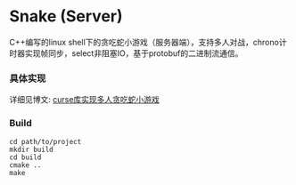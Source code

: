 # Snake (Server)
C++编写的linux shell下的贪吃蛇小游戏（服务器端），支持多人对战，chrono计时器实现帧同步，select非阻塞IO，基于protobuf的二进制流通信。

### 具体实现
详细见博文: [curse库实现多人贪吃蛇小游戏](https://xuranus.github.io/2018/10/21/curse%E5%BA%93%E5%AE%9E%E7%8E%B0%E5%A4%9A%E4%BA%BA%E8%B4%AA%E5%90%83%E8%9B%87%E5%B0%8F%E6%B8%B8%E6%88%8F/)

### Build
```
cd path/to/project
mkdir build
cd build
cmake ..
make
```